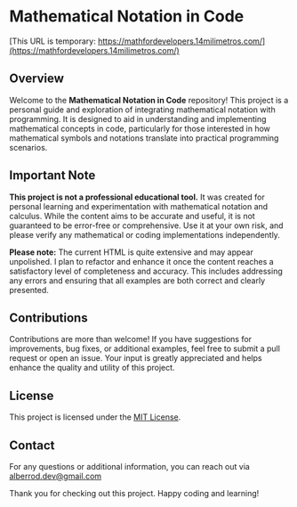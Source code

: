 # Mathematical Notation in Code

[This URL is temporary: https://mathfordevelopers.14milimetros.com/](https://mathfordevelopers.14milimetros.com/)
## Overview

Welcome to the **Mathematical Notation in Code** repository! This project is a personal guide and exploration of integrating mathematical notation with programming. It is designed to aid in understanding and implementing mathematical concepts in code, particularly for those interested in how mathematical symbols and notations translate into practical programming scenarios.

## Important Note

**This project is not a professional educational tool.** It was created for personal learning and experimentation with mathematical notation and calculus. While the content aims to be accurate and useful, it is not guaranteed to be error-free or comprehensive. Use it at your own risk, and please verify any mathematical or coding implementations independently.

**Please note:** The current HTML is quite extensive and may appear unpolished. I plan to refactor and enhance it once the content reaches a satisfactory level of completeness and accuracy. This includes addressing any errors and ensuring that all examples are both correct and clearly presented.

## Contributions

Contributions are more than welcome! If you have suggestions for improvements, bug fixes, or additional examples, feel free to submit a pull request or open an issue. Your input is greatly appreciated and helps enhance the quality and utility of this project.

## License
This project is licensed under the [MIT License](https://opensource.org/license/mit).

## Contact
For any questions or additional information, you can reach out via alberrod.dev@gmail.com

Thank you for checking out this project. Happy coding and learning!
